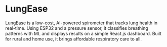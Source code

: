# LungEase
LungEase is a low-cost, AI-powered spirometer that tracks lung health in real-time. Using ESP32 and a pressure sensor, it classifies breathing patterns with ML and displays results on a simple React.js dashboard. Built for rural and home use, it brings affordable respiratory care to all.
